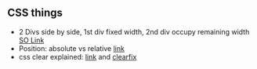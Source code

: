 ## CSS things

- 2 Divs side by side, 1st div fixed width, 2nd div occupy remaining width [SO Link](http://stackoverflow.com/a/1767270/3248247)
- Position: absolute vs relative [link](https://css-tricks.com/absolute-relative-fixed-positioining-how-do-they-differ/)
- css clear explained: [link](https://css-tricks.com/almanac/properties/c/clear/) and [clearfix](https://stackoverflow.com/a/29562362/3248247) 
